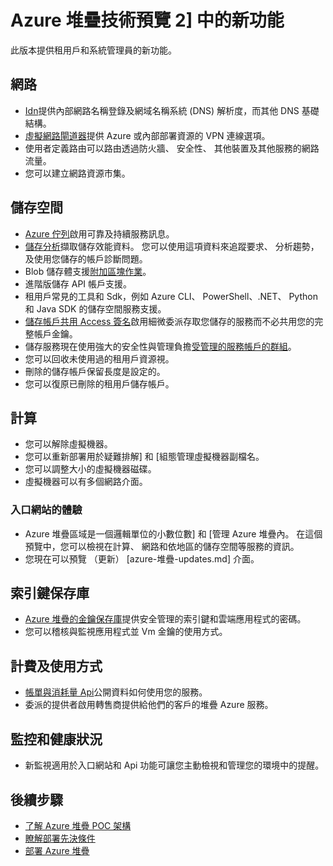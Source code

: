 <properties
    pageTitle="什麼是 Azure 堆疊的新 |Microsoft Azure"
    description="Azure 堆疊中的新功能"
    services="azure-stack"
    documentationCenter=""
    authors="HeathL17"
    manager="byronr"
    editor=""/>

<tags
    ms.service="azure-stack"
    ms.workload="na"
    ms.tgt_pltfrm="na"
    ms.devlang="na"
    ms.topic="article"
    ms.date="10/25/2016"
    ms.author="helaw"/>

# <a name="whats-new-in-azure-stack-technical-preview-2"></a>Azure 堆疊技術預覽 2] 中的新功能
此版本提供租用戶和系統管理員的新功能。

## <a name="network"></a>網路   
   - [Idn](azure-stack-understanding-dns-in-tp2.md)提供內部網路名稱登錄及網域名稱系統 (DNS) 解析度，而其他 DNS 基礎結構。
   - [虛擬網路閘道器](azure-stack-create-vpn-connection-one-node-tp2.md)提供 Azure 或內部部署資源的 VPN 連線選項。
   - 使用者定義路由可以路由透過防火牆、 安全性、 其他裝置及其他服務的網路流量。
   - 您可以建立網路資源市集。   

## <a name="storage"></a>儲存空間
 - [Azure 佇列](https://msdn.microsoft.com/library/dd179353.aspx)啟用可靠及持續服務訊息。
 - [儲存分析](https://msdn.microsoft.com/library/azure/hh343270.aspx)擷取儲存效能資料。 您可以使用這項資料來追蹤要求、 分析趨勢，及使用您儲存的帳戶診斷問題。
 - Blob 儲存體支援[附加區塊作業](https://msdn.microsoft.com/library/azure/mt427365.aspx)。
 - 進階版儲存 API 帳戶支援。
 - 租用戶常見的工具和 Sdk，例如 Azure CLI、 PowerShell、.NET、 Python 和 Java SDK 的儲存空間服務支援。 
 - [儲存帳戶共用 Access 簽名](https://msdn.microsoft.com/library/azure/mt584140.aspx)啟用細微委派存取您儲存的服務而不必共用您的完整帳戶金鑰。  
 - 儲存服務現在使用強大的安全性與管理負擔[受管理的服務帳戶的群組](https://technet.microsoft.com/library/hh831477.aspx)。
 - 您可以回收未使用過的租用戶資源視。
 - 刪除的儲存帳戶保留長度是設定的。
 - 您可以復原已刪除的租用戶儲存帳戶。

## <a name="compute"></a>計算
- 您可以解除虛擬機器。
- 您可以重新部署用於疑難排解] 和 [組態管理虛擬機器副檔名。
- 您可以調整大小的虛擬機器磁碟。
- 虛擬機器可以有多個網路介面。

### <a name="portal-experience"></a>入口網站的體驗
 - Azure 堆疊區域是一個邏輯單位的小數位數] 和 [管理 Azure 堆疊內。 在這個預覽中，您可以檢視在計算、 網路和依地區的儲存空間等服務的資訊。
 - 您現在可以預覽 （更新） [azure-堆疊-updates.md] 介面。

## <a name="key-vault"></a>索引鍵保存庫
- [Azure 堆疊的金鑰保存庫](azure-stack-kv-intro.md)提供安全管理的索引鍵和雲端應用程式的密碼。
- 您可以稽核與監視應用程式並 Vm 金鑰的使用方式。

## <a name="billing-and-usage"></a>計費及使用方式
 - [帳單與消耗量 Api](azure-stack-billing-and-chargeback.md)公開資料如何使用您的服務。  
 - 委派的提供者啟用轉售商提供給他們的客戶的堆疊 Azure 服務。

## <a name="monitoring-and-health"></a>監控和健康狀況
 - 新監視適用於入口網站和 Api 功能可讓您主動檢視和管理您的環境中的提醒。  

## <a name="next-steps"></a>後續步驟
- [了解 Azure 堆疊 POC 架構](azure-stack-architecture.md)      
- [瞭解部署先決條件](azure-stack-deploy.md)
- [部署 Azure 堆疊](azure-stack-run-powershell-script.md)

  
